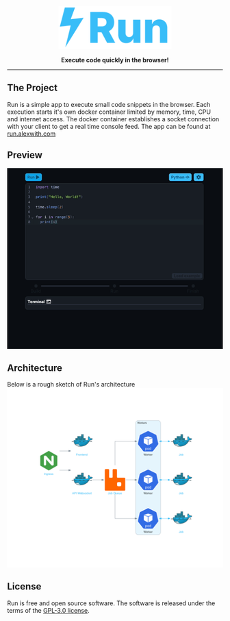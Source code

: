 <a href="https://alexwith.com">
    <p align="center">
        <img height=100 src="./assets/logo.png"/>
    </p>
</a>
<p align="center">
  <strong>Execute code quickly in the browser!</strong>
</p>

---

## The Project
Run is a simple app to execute small code snippets in the browser. Each execution starts it's own docker container
limited by memory, time, CPU and internet access. The docker container establishes a socket connection with your client
to get a real time console feed. The app can be found at [run.alexwith.com](https://run.alexwith.com/)

## Preview
![preview](assets/preview.gif "Preview")

## Architecture
Below is a rough sketch of Run's architecture
![architecture](assets/architecture.png "Architecture")

## License
Run is free and open source software. The software is released under the terms of the [GPL-3.0 license](https://github.com/alexwith/run/blob/main/LICENSE).